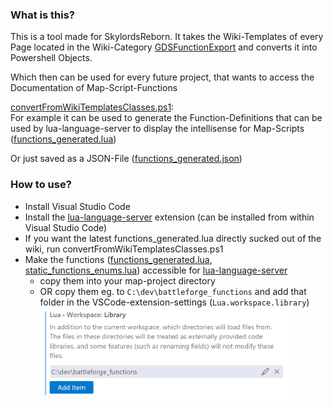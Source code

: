 ### What is this?
This is a tool made for SkylordsReborn.
It takes the Wiki-Templates of every Page located in the Wiki-Category [GDSFunctionExport](
https://skylords-reborn.fandom.com/wiki/Category:GDSFunctionExport)
and converts it into Powershell Objects.

Which then can be used for every future project, that wants to access the Documentation of Map-Script-Functions

[convertFromWikiTemplatesClasses.ps1](convertFromWikiTemplatesClasses.ps1):\
For example it can be used to generate the Function-Definitions that can be used by lua-language-server to display the intellisense for Map-Scripts ([functions_generated.lua](functions_generated.lua))

Or just saved as a JSON-File ([functions_generated.json](functions_generated.json))

### How to use?
- Install Visual Studio Code
- Install the [lua-language-server](https://github.com/LuaLS/lua-language-server) extension (can be installed from within Visual Studio Code) 
- If you want the latest functions_generated.lua directly sucked out of the wiki, run convertFromWikiTemplatesClasses.ps1
- Make the functions ([functions_generated.lua](functions_generated.lua), [static_functions_enums.lua](static_functions_enums.lua)) accessible for [lua-language-server](https://github.com/LuaLS/lua-language-server)
    - copy them into your map-project directory
    - OR copy them eg. to `C:\dev\battleforge_functions` and add that folder in the VSCode-extension-settings (`Lua.workspace.library`)<img src="workspace_settings.PNG" width="400">

